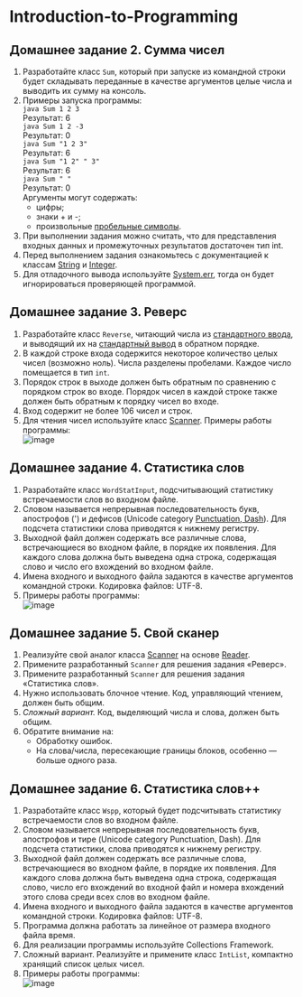 # Introduction-to-Programming

## Домашнее задание 2. Сумма чисел
1. Разработайте класс `Sum`, который при запуске из командной строки будет складывать переданные в качестве аргументов целые числа и выводить их сумму на консоль.
2. Примеры запуска программы:\
`java Sum 1 2 3`\
Результат: 6\
`java Sum 1 2 -3`\
Результат: 0\
`java Sum "1 2 3"`\
Результат: 6\
`java Sum "1 2" " 3"`\
Результат: 6\
`java Sum " "`\
Результат: 0\
Аргументы могут содержать:
   * цифры;
   * знаки + и -;
   * произвольные [пробельные символы](https://docs.oracle.com/en/java/javase/17/docs/api/java.base/java/lang/Character.html#isWhitespace(char)).
3. При выполнении задания можно считать, что для представления входных данных и промежуточных результатов достаточен тип int.
4. Перед выполнением задания ознакомьтесь с документацией к классам [String](https://docs.oracle.com/en/java/javase/17/docs/api/java.base/java/lang/String.html) и [Integer](https://docs.oracle.com/en/java/javase/17/docs/api/java.base/java/lang/Integer.html).
5. Для отладочного вывода используйте [System.err](https://docs.oracle.com/en/java/javase/17/docs/api/java.base/java/lang/System.html#err), тогда он будет игнорироваться проверяющей программой.

## Домашнее задание 3. Реверс
1. Разработайте класс `Reverse`, читающий числа из [стандартного ввода](https://docs.oracle.com/en/java/javase/17/docs/api/java.base/java/lang/System.html#in), и выводящий их на [стандартный вывод](https://docs.oracle.com/en/java/javase/17/docs/api/java.base/java/lang/System.html#out) в обратном порядке.
2. В каждой строке входа содержится некоторое количество целых чисел (возможно ноль). Числа разделены пробелами. Каждое число помещается в тип `int`.
3. Порядок строк в выходе должен быть обратным по сравнению с порядком строк во входе. Порядок чисел в каждой строке также должен быть обратным к порядку чисел во входе.
4. Вход содержит не более 106 чисел и строк.
5. Для чтения чисел используйте класс [Scanner](https://docs.oracle.com/en/java/javase/17/docs/api/java.base/java/util/Scanner.html).
Примеры работы программы:\
![image](https://github.com/dandolya/Introduction-to-Programming/assets/117770118/7587f1bf-e432-4ae5-b42a-ccaf6c90ca9d)

## Домашнее задание 4. Статистика слов
1. Разработайте класс `WordStatInput`, подсчитывающий статистику встречаемости слов во входном файле.
2. Словом называется непрерывная последовательность букв, апострофов (') и дефисов (Unicode category [Punctuation, Dash](https://docs.oracle.com/en/java/javase/17/docs/api/java.base/java/lang/Character.html#DASH_PUNCTUATION)). Для подсчета статистики слова приводятся к нижнему регистру.
3. Выходной файл должен содержать все различные слова, встречающиеся во входном файле, в порядке их появления. Для каждого слова должна быть выведена одна строка, содержащая слово и число его вхождений во входном файле.
4. Имена входного и выходного файла задаются в качестве аргументов командной строки. Кодировка файлов: UTF-8.
5. Примеры работы программы:\
![image](https://github.com/dandolya/Introduction-to-Programming/assets/117770118/9f5a257d-145c-4634-af3d-af746b0f9e52)

## Домашнее задание 5. Свой сканер
1. Реализуйте свой аналог класса [Scanner](https://docs.oracle.com/en/java/javase/17/docs/api/java.base/java/util/Scanner.html) на основе [Reader](https://docs.oracle.com/en/java/javase/17/docs/api/java.base/java/io/Reader.html).
2. Примените разработанный `Scanner` для решения задания «Реверс».
3. Примените разработанный `Scanner` для решения задания «Статистика слов».
4. Нужно использовать блочное чтение. Код, управляющий чтением, должен быть общим.
5. *Сложный вариант.* Код, выделяющий числа и слова, должен быть общим.
6. Обратите внимание на:
    * Обработку ошибок.
    * На слова/числа, пересекающие границы блоков, особенно — больше одного раза.

## Домашнее задание 6. Статистика слов++
1. Разработайте класс `Wspp`, который будет подсчитывать статистику встречаемости слов во входном файле.
2. Словом называется непрерывная последовательность букв, апострофов и тире (Unicode category Punctuation, Dash). Для подсчета статистики, слова приводятся к нижнему регистру.
3. Выходной файл должен содержать все различные слова, встречающиеся во входном файле, в порядке их появления. Для каждого слова должна быть выведена одна строка, содержащая слово, число его вхождений во входной файл и номера вхождений этого слова среди всех слов во входном файле.
4. Имена входного и выходного файла задаются в качестве аргументов командной строки. Кодировка файлов: UTF-8.
5. Программа должна работать за линейное от размера входного файла время.
6. Для реализации программы используйте Collections Framework.
7. Сложный вариант. Реализуйте и примените класс `IntList`, компактно хранящий список целых чисел.
8. Примеры работы программы:\
![image](https://github.com/dandolya/Introduction-to-Programming/assets/117770118/58e5aa2d-c43f-454d-bf8e-5cd3b8a5e53a)
